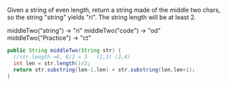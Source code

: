 Given a string of even length, return a string made of the middle two chars, so the string "string" yields "ri". The string length will be at least 2.

middleTwo("string") → "ri"
middleTwo("code") → "od"
middleTwo("Practice") → "ct"



```java
public String middleTwo(String str) {
  //str.length =6, 6/2 = 3   (2,3) (3,4)
  int len = str.length()/2;
  return str.substring(len-1,len) + str.substring(len,len+1);
}

```

